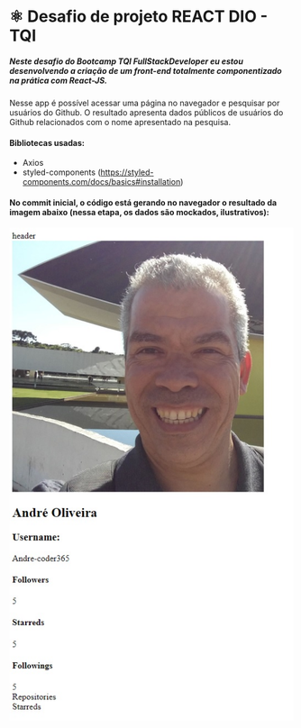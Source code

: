 # :atom_symbol: Desafio de projeto REACT DIO - TQI

##### Neste desafio do Bootcamp TQI FullStackDeveloper eu estou desenvolvendo a criação de um front-end totalmente componentizado na prática com React-JS.

Nesse app é possível acessar uma página no navegador e pesquisar por usuários do Github. O resultado apresenta dados públicos de usuários do Github relacionados com o nome apresentado na pesquisa.

#### Bibliotecas usadas:

- Axios
- styled-components (https://styled-components.com/docs/basics#installation)



#### No commit inicial, o código está gerando no navegador o resultado da imagem abaixo  (nessa etapa, os dados são mockados, ilustrativos):

<img src="Resultado-1o-Commit.jpg">
